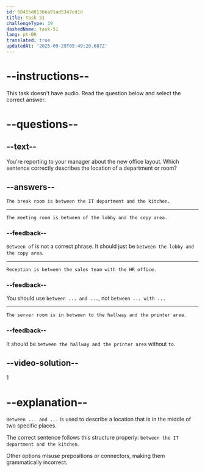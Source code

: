 ```yaml
---
id: 68455d01366a91ad5347cd1d
title: Task 51
challengeType: 19
dashedName: task-51
lang: pt-BR
translated: true
updatedAt: '2025-09-29T05:49:20.687Z'
---
```


# --instructions--

This task doesn't have audio. Read the question below and select the correct answer.

# --questions--

## --text--

You're reporting to your manager about the new office layout. Which sentence correctly describes the location of a department or room?

## --answers--

`The break room is between the IT department and the kitchen.`

---

`The meeting room is between of the lobby and the copy area.`

### --feedback--

`Between of` is not a correct phrase. It should just be `between the lobby and the copy area`.

---

`Reception is between the sales team with the HR office.`

### --feedback--

You should use `between ... and ...`, not `between ... with ...`

---

`The server room is in between to the hallway and the printer area.`

### --feedback--

It should be `between the hallway and the printer area` without `to`.

## --video-solution--

1

# --explanation--

`Between ... and ...` is used to describe a location that is in the middle of two specific places.

The correct sentence follows this structure properly: `between the IT department and the kitchen`.

Other options misuse prepositions or connectors, making them grammatically incorrect.
